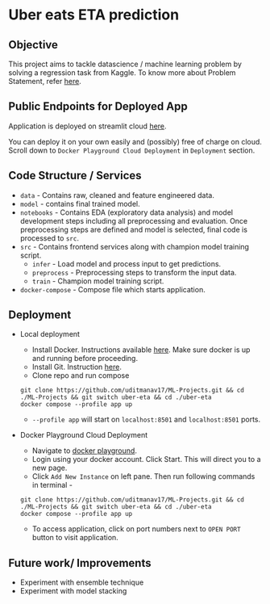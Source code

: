 # Uber eats ETA prediction


## Objective
This project aims to tackle datascience / machine learning problem by solving a regression task from Kaggle. To know more about Problem Statement, refer [here](https://www.kaggle.com/datasets/gauravmalik26/food-delivery-dataset/data).


## Public Endpoints for Deployed App

Application is deployed on streamlit cloud [here](https://uber-eta.streamlit.app/).

You can deploy it on your own easily and (possibly) free of charge on cloud. Scroll down to `Docker Playground Cloud Deployment` in `Deployment` section.


## Code Structure / Services
- `data` - Contains raw, cleaned and feature engineered data.
- `model` - contains final trained model.
- `notebooks` - Contains EDA (exploratory data analysis) and model development steps including all preprocessing and evaluation. Once preprocessing steps are defined and model is selected, final code is processed to `src`.
- `src` - Contains frontend services along with champion model training script.
    - `infer` - Load model and process input to get predictions.
    - `preprocess` - Preprocessing steps to transform the input data.
    - `train` - Champion model training script.
- `docker-compose` - Compose file which starts application.


## Deployment
- Local deployment
    - Install Docker. Instructions available [here](https://docs.docker.com/engine/install/). Make sure docker is up and running before proceeding.
    - Install Git. Instruction [here](https://git-scm.com/book/en/v2/Getting-Started-Installing-Git).
    - Clone repo and run compose
    ```
    git clone https://github.com/uditmanav17/ML-Projects.git && cd ./ML-Projects && git switch uber-eta && cd ./uber-eta
    docker compose --profile app up
    ```
    - `--profile app` will start on `localhost:8501` and `localhost:8501` ports.

- Docker Playground Cloud Deployment
    - Navigate to [docker playground](https://labs.play-with-docker.com/).
    - Login using your docker account. Click Start. This will direct you to a new page.
    - Click `Add New Instance` on left pane. Then run following commands in terminal -
    ```
    git clone https://github.com/uditmanav17/ML-Projects.git && cd ./ML-Projects && git switch uber-eta && cd ./uber-eta
    docker compose --profile app up
    ```
    - To access application, click on port numbers next to `OPEN PORT` button to visit application.


## Future work/ Improvements
- Experiment with ensemble technique
- Experiment with model stacking